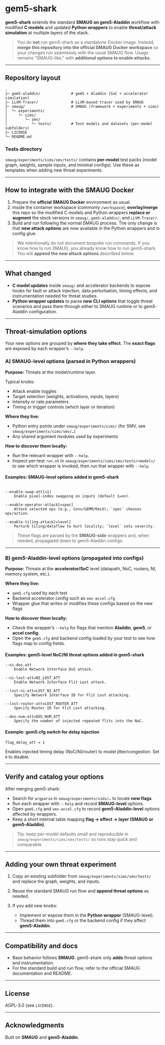 # gem5-shark

**gem5-shark** extends the standard **SMAUG on gem5-Aladdin** workflow with modified **C models** and updated **Python wrappers** to enable **threat/attack simulation** at multiple layers of the stack.

> You do **not** run gem5-shark as a standalone Docker image. Instead, **merge this repository into the official SMAUG Docker workspace** so your changes run seamlessly with the usual SMAUG flow. Usage remains “SMAUG-like,” with **additional options to enable attacks**.

---

## Repository layout

```
.
├─ gem5-aladdin/              # gem5 + Aladdin (SoC + accelerator simulation)
├─ LLVM-Tracer/               # LLVM-based tracer used by SMAUG
├─ smaug/                     # SMAUG (framework + experiments + sims)
│  └─ experiments/
│     └─ sims/
│        └─ smv/
│           └─ tests/         # Test models and datasets (per-model subfolders)
├─ LICENSE
└─ README.md
```

### Tests directory

`smaug/experiments/sims/smv/tests/` contains **per-model** test packs (model graph, weights, sample inputs, and minimal configs). Use these as templates when adding new threat experiments.

---

## How to integrate with the SMAUG Docker

1. Prepare the **official SMAUG Docker** environment as usual.
2. Inside the container workspace (commonly `/workspace`), **overlay/merge** this repo so the modified C models and Python wrappers **replace or augment** the stock versions in `smaug/`, `gem5-aladdin/`, and `LLVM-Tracer/`.
3. Build and run following the normal SMAUG process. The only change is that **new attack options** are now available in the Python wrappers and in config glue.

> We intentionally do not document bespoke run commands. If you know how to run SMAUG, you already know how to run gem5-shark. You will **append the new attack options** described below.

---

## What changed

* **C model updates** inside `smaug/` and accelerator backends to expose hooks for fault or attack injection, data perturbation, timing effects, and instrumentation needed for threat studies.
* **Python wrapper updates** to parse **new CLI options** that toggle threat scenarios and pass them through either to SMAUG runtime or to gem5-Aladdin configuration.

---

## Threat-simulation options

Your new options are grouped by **where they take effect**. The **exact flags** are exposed by each wrapper’s `--help`.

### A) SMAUG-level options (parsed in Python wrappers)

**Purpose:** Threats at the model/runtime layer.

Typical knobs:

* Attack enable toggles
* Target selection (weights, activations, inputs, layers)
* Intensity or rate parameters
* Timing or trigger controls (which layer or iteration)

**Where they live:**

* Python entry points under `smaug/experiments/sims/` (for SMV, see `smaug/experiments/sims/smv/…`)
* Any shared argument modules used by experiments

**How to discover them locally:**

* Run the relevant wrapper with `--help`.
* Inspect per-test `run.sh` in `smaug/experiments/sims/smv/tests/<model>/` to see which wrapper is invoked, then run that wrapper with `--help`.

#### Examples: SMAUG-level options added in gem5-shark

```

--enable-swap-att[=1]
    Enable pixel-index swapping on inputs (default 1=on).

--enable-operator-attack[=spec]
    Attack selected ops (e.g., Conv/GEMM/ReLU); `spec` chooses ops/action.

--enable-tiling-attack[=level]
    Perturb tiling/dataflow to hurt locality; `level` sets severity.
```

> These flags are parsed by the **SMAUG-side** wrappers and, when needed, propagated down to gem5-Aladdin configs.

---

### B) gem5-Aladdin-level options (propagated into configs)

**Purpose:** Threats at the **accelerator/SoC** level (datapath, NoC, routers, NI, memory system, etc.).

**Where they live:**

* `gem5.cfg` used by each test
* Backend accelerator config such as `smv-accel.cfg`
* Wrapper glue that writes or modifies these configs based on the new flags

**How to discover them locally:**

* Check the wrapper’s `--help` for flags that mention **Aladdin**, **gem5**, or **accel config**.
* Open the `gem5.cfg` and backend config loaded by your test to see how flags map to config fields.

#### Examples: gem5-level NoC/NI threat options added in gem5-shark

```
--ni-dos-att
    Enable Network Interface DoS attack.

--ni-lost-att=NI_LOST_ATT
    Enable Network Interface Flit Lost attack.

--lost-ni-att=LOST_NI_ATT
    Specify Network Interface ID for Flit Lost attacking.

--lost-router-att=LOST_ROUTER_ATT
    Specify Router ID for Flit Lost attacking.

--dos-num-att=DOS_NUM_ATT
    Specify the number of injected repeated flits into the NoC.
```

#### Example: gem5.cfg switch for delay injection

```
flag_delay_att = 1
```

Enables injected timing delay (NoC/NI/router) to model jitter/congestion. Set `0` to disable.

---

## Verify and catalog your options

After merging gem5-shark:

* Search for `argparse` in `smaug/experiments/sims/…` to locate **new flags**.
* Run each wrapper with `--help` and record **SMAUG-level** options.
* Open `gem5.cfg` and `smv-accel.cfg` to record **gem5-Aladdin-level** options affected by wrappers.
* Keep a short internal table mapping **flag → effect → layer (SMAUG or gem5-Aladdin)**.

> Tip: keep per-model defaults small and reproducible in `smaug/experiments/sims/smv/tests/` so runs stay quick and comparable.

---

## Adding your own threat experiment

1. Copy an existing subfolder from `smaug/experiments/sims/smv/tests/` and replace the graph, weights, and inputs.
2. Reuse the standard SMAUG run flow and **append threat options** as needed.
3. If you add new knobs:

   * Implement or expose them in the **Python wrapper** (SMAUG-level).
   * Thread them into `gem5.cfg` or the backend config if they affect **gem5-Aladdin**.

---

## Compatibility and docs

* Base behavior follows **SMAUG**. gem5-shark only **adds** threat options and instrumentation.
* For the standard build and run flow, refer to the official SMAUG documentation and README.

---

## License

AGPL-3.0 (see `LICENSE`).

---

## Acknowledgments

Built on **SMAUG** and **gem5-Aladdin**.
